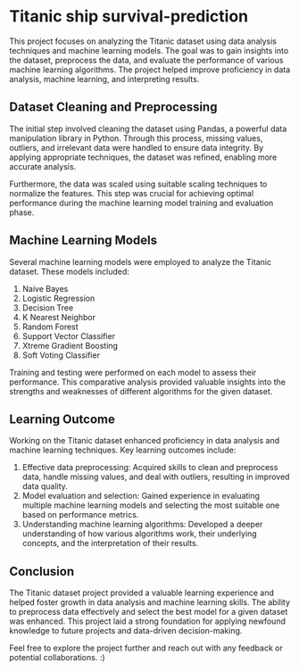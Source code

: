# Titanic ship survival-prediction

This project focuses on analyzing the Titanic dataset using data analysis techniques and machine learning models. The goal was to gain insights into the dataset, preprocess the data, and evaluate the performance of various machine learning algorithms. The project helped improve proficiency in data analysis, machine learning, and interpreting results.

## Dataset Cleaning and Preprocessing

The initial step involved cleaning the dataset using Pandas, a powerful data manipulation library in Python. Through this process, missing values, outliers, and irrelevant data were handled to ensure data integrity. By applying appropriate techniques, the dataset was refined, enabling more accurate analysis.

Furthermore, the data was scaled using suitable scaling techniques to normalize the features. This step was crucial for achieving optimal performance during the machine learning model training and evaluation phase.

## Machine Learning Models

Several machine learning models were employed to analyze the Titanic dataset. These models included:

1. Naive Bayes
2. Logistic Regression
3. Decision Tree
4. K Nearest Neighbor
5. Random Forest
6. Support Vector Classifier
7. Xtreme Gradient Boosting
8. Soft Voting Classifier

Training and testing were performed on each model to assess their performance. This comparative analysis provided valuable insights into the strengths and weaknesses of different algorithms for the given dataset.

## Learning Outcome

Working on the Titanic dataset enhanced proficiency in data analysis and machine learning techniques. Key learning outcomes include:

1. Effective data preprocessing: Acquired skills to clean and preprocess data, handle missing values, and deal with outliers, resulting in improved data quality.
2. Model evaluation and selection: Gained experience in evaluating multiple machine learning models and selecting the most suitable one based on performance metrics.
3. Understanding machine learning algorithms: Developed a deeper understanding of how various algorithms work, their underlying concepts, and the interpretation of their results.

## Conclusion

The Titanic dataset project provided a valuable learning experience and helped foster growth in data analysis and machine learning skills. The ability to preprocess data effectively and select the best model for a given dataset was enhanced. This project laid a strong foundation for applying newfound knowledge to future projects and data-driven decision-making.

Feel free to explore the project further and reach out with any feedback or potential collaborations. :)
